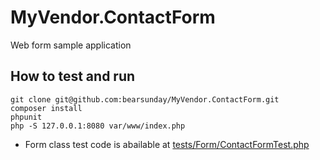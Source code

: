 # MyVendor.ContactForm
Web form sample application

## How to test and run

```
git clone git@github.com:bearsunday/MyVendor.ContactForm.git
composer install
phpunit
php -S 127.0.0.1:8080 var/www/index.php
```

 * Form class test code is abailable at [tests/Form/ContactFormTest.php](https://github.com/bearsunday/MyVendor.ContactForm/blob/master/tests/Form/ContactFormTest.php)
